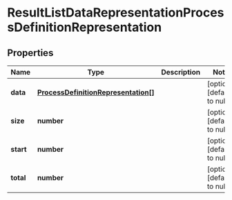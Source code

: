 # ResultListDataRepresentationProcessDefinitionRepresentation

## Properties
Name | Type | Description | Notes
------------ | ------------- | ------------- | -------------
**data** | [**ProcessDefinitionRepresentation[]**](ProcessDefinitionRepresentation.md) |  | [optional] [default to null]
**size** | **number** |  | [optional] [default to null]
**start** | **number** |  | [optional] [default to null]
**total** | **number** |  | [optional] [default to null]


